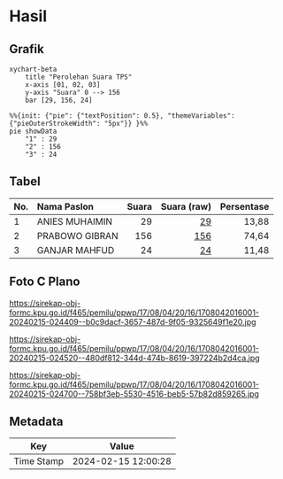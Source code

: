 # Hasil

## Grafik

```mermaid
xychart-beta
    title "Perolehan Suara TPS"
    x-axis [01, 02, 03]
    y-axis "Suara" 0 --> 156
    bar [29, 156, 24]
```

```mermaid
%%{init: {"pie": {"textPosition": 0.5}, "themeVariables": {"pieOuterStrokeWidth": "5px"}} }%%
pie showData
    "1" : 29
    "2" : 156
    "3" : 24
```

## Tabel

| No. | Nama Paslon    | Suara | Suara (raw) | Persentase |
|:--- |:-------------- | -----:| -----------:| ----------:|
| 1   | ANIES MUHAIMIN | 29    | [29][p-1]   | 13,88      |
| 2   | PRABOWO GIBRAN | 156   | [156][p-2]  | 74,64      |
| 3   | GANJAR MAHFUD  | 24    | [24][p-3]   | 11,48      |


[p-1]: https://github.com/gigit-pemilu/pemilu-2024-17-bengkulu/blob/main/pilpres/hitung-suara/sub/17-bengkulu/sub/08-kepahiang/sub/04-kepahiang/sub/2016-kelobak/sub/001-tps/sub/paslon-1.txt
[p-2]: https://github.com/gigit-pemilu/pemilu-2024-17-bengkulu/blob/main/pilpres/hitung-suara/sub/17-bengkulu/sub/08-kepahiang/sub/04-kepahiang/sub/2016-kelobak/sub/001-tps/sub/paslon-2.txt
[p-3]: https://github.com/gigit-pemilu/pemilu-2024-17-bengkulu/blob/main/pilpres/hitung-suara/sub/17-bengkulu/sub/08-kepahiang/sub/04-kepahiang/sub/2016-kelobak/sub/001-tps/sub/paslon-3.txt

## Foto C Plano

https://sirekap-obj-formc.kpu.go.id/f465/pemilu/ppwp/17/08/04/20/16/1708042016001-20240215-024409--b0c9dacf-3657-487d-9f05-9325649f1e20.jpg

https://sirekap-obj-formc.kpu.go.id/f465/pemilu/ppwp/17/08/04/20/16/1708042016001-20240215-024520--480df812-344d-474b-8619-397224b2d4ca.jpg

https://sirekap-obj-formc.kpu.go.id/f465/pemilu/ppwp/17/08/04/20/16/1708042016001-20240215-024700--758bf3eb-5530-4516-beb5-57b82d859265.jpg


## Metadata

| Key        | Value               |
| ---------- | ------------------- |
| Time Stamp | 2024-02-15 12:00:28 |



